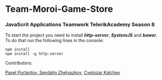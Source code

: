 # Team-Moroi-Game-Store
### JavaScrit Applications Teamwork TelerikAcademy Season 8

To start the project you need to install ***http-server***, ***SystemJS*** and ***bower***. To do that run the following lines in the console: 

``` 
npm install
npm install -g http-server
```

Contributors:

[Pavel Purlantov, ](https://github.com/purlantov)
[Sevdalin Zhelyazkov,](https://github.com/SevdalinZhelyazkov)
[Cvetozar Kalchev](https://github.com/freakpazo)
